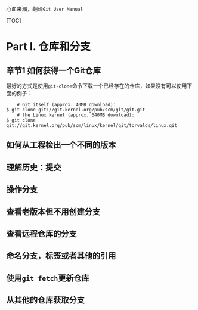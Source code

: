 
心血来潮，翻译`Git User Manual`

[TOC]

# Part I. 仓库和分支 #
## 章节1  如何获得一个Git仓库 ##
最好的方式是使用`git-clone`命令下载一个已经存在的仓库，如果没有可以使用下面的例子：
```
	# Git itself (approx. 40MB download):
$ git clone git://git.kernel.org/pub/scm/git/git.git
	# the Linux kernel (approx. 640MB download):
$ git clone git://git.kernel.org/pub/scm/linux/kernel/git/torvalds/linux.git
```

## 如何从工程检出一个不同的版本 ##
## 理解历史：提交 ##
## 操作分支 ##
## 查看老版本但不用创建分支 ##
## 查看远程仓库的分支 ##
## 命名分支，标签或者其他的引用 ##
## 使用`git fetch`更新仓库 ##
## 从其他的仓库获取分支 ##